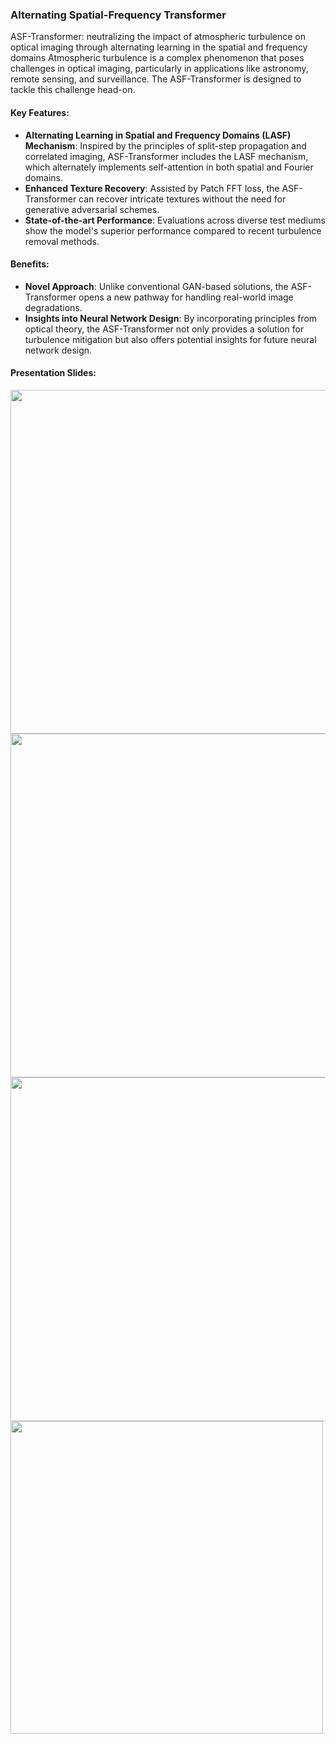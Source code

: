### Alternating Spatial-Frequency Transformer
ASF-Transformer: neutralizing the impact of atmospheric turbulence on optical imaging through alternating learning in the spatial and frequency domains
Atmospheric turbulence is a complex phenomenon that poses challenges in optical imaging, particularly in applications like astronomy, remote sensing, and surveillance. The ASF-Transformer is designed to tackle this challenge head-on.

#### Key Features:
- **Alternating Learning in Spatial and Frequency Domains (LASF) Mechanism**: Inspired by the principles of split-step propagation and correlated imaging, ASF-Transformer includes the LASF mechanism, which alternately implements self-attention in both spatial and Fourier domains.
- **Enhanced Texture Recovery**: Assisted by Patch FFT loss, the ASF-Transformer can recover intricate textures without the need for generative adversarial schemes.
- **State-of-the-art Performance**: Evaluations across diverse test mediums show the model's superior performance compared to recent turbulence removal methods.

#### Benefits:
- **Novel Approach**: Unlike conventional GAN-based solutions, the ASF-Transformer opens a new pathway for handling real-world image degradations.
- **Insights into Neural Network Design**: By incorporating principles from optical theory, the ASF-Transformer not only provides a solution for turbulence mitigation but also offers potential insights for future neural network design.

#### Presentation Slides:

<img src="https://github.com/naturezhanghn/ASFTransformer/assets/71700470/fde7a6a0-58e7-4fe1-bb5d-7b7cb1199818" width="550">  
<br>
<img src="https://github.com/naturezhanghn/ASFTransformer/assets/71700470/f33fbc94-ab68-4b6d-b1d1-da3aafb0452d" width="550">   
<br>
<img src="https://github.com/naturezhanghn/ASFTransformer/assets/71700470/d7d1bcef-bfe3-49ef-9dd9-16dcaa77c6d6" width="550">   
<br>
<img src="https://github.com/naturezhanghn/ASFTransformer/assets/71700470/0f1891fa-0739-467f-8fc7-2846cc60bd2a" width="500">  
